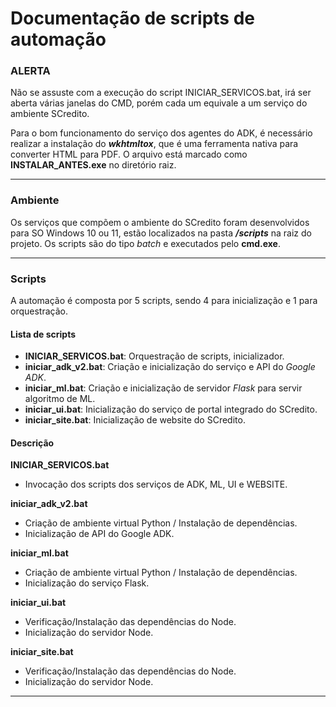 # Documentação de scripts de automação

### ALERTA
Não se assuste com a execução do script INICIAR_SERVICOS.bat, irá ser aberta várias janelas do CMD, porém cada um equivale a um serviço do ambiente SCredito.

Para o bom funcionamento do serviço dos agentes do ADK, é necessário realizar a instalação do ***wkhtmltox***, que é uma ferramenta nativa para converter HTML para PDF. O arquivo está marcado como **INSTALAR_ANTES.exe** no diretório raiz.

---

### Ambiente
Os serviços que compõem o ambiente do SCredito foram desenvolvidos para SO Windows 10 ou 11, estão localizados na pasta ***/scripts*** na raiz do projeto. Os scripts são do tipo *batch* e executados pelo **cmd.exe**.

---

### Scripts
A automação é composta por 5 scripts, sendo 4 para inicialização e 1 para orquestração. 
#### Lista de scripts
* **INICIAR_SERVICOS.bat**: Orquestração de scripts, inicializador.
* **iniciar_adk_v2.bat**: Criação e inicialização do serviço e API do *Google ADK*.
* **iniciar_ml.bat**: Criação e inicialização de servidor *Flask* para servir algoritmo de ML.
* **iniciar_ui.bat**: Inicialização do serviço de portal integrado do SCredito.
* **iniciar_site.bat**: Inicialização de website do SCredito.

#### Descrição
**INICIAR_SERVICOS.bat**
 - Invocação dos scripts dos serviços de ADK, ML, UI e WEBSITE.

**iniciar_adk_v2.bat**
 - Criação de ambiente virtual Python / Instalação de dependências.
 - Inicialização de API do Google ADK.

**iniciar_ml.bat**
 - Criação de ambiente virtual Python / Instalação de dependências.
 - Inicialização do serviço Flask.

**iniciar_ui.bat**
 - Verificação/Instalação das dependências do Node.
 - Inicialização do servidor Node.

 **iniciar_site.bat**
 - Verificação/Instalação das dependências do Node.
 - Inicialização do servidor Node.

 ---